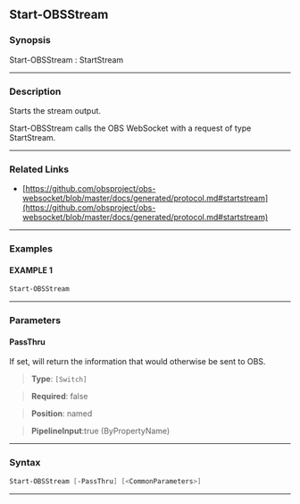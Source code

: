 Start-OBSStream
---------------
### Synopsis
Start-OBSStream : StartStream

---
### Description

Starts the stream output.


Start-OBSStream calls the OBS WebSocket with a request of type StartStream.

---
### Related Links
* [https://github.com/obsproject/obs-websocket/blob/master/docs/generated/protocol.md#startstream](https://github.com/obsproject/obs-websocket/blob/master/docs/generated/protocol.md#startstream)



---
### Examples
#### EXAMPLE 1
```PowerShell
Start-OBSStream
```

---
### Parameters
#### **PassThru**

If set, will return the information that would otherwise be sent to OBS.



> **Type**: ```[Switch]```

> **Required**: false

> **Position**: named

> **PipelineInput**:true (ByPropertyName)



---
### Syntax
```PowerShell
Start-OBSStream [-PassThru] [<CommonParameters>]
```
---

